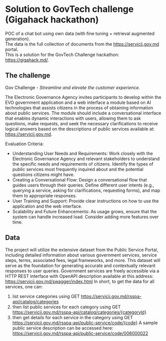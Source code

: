 # Solution to GovTech challenge (Gigahack hackathon)
POC of a chat bot using own data (with fine tuning + retrieval augmented generation).   
The data is the full collection of documents from the https://servicii.gov.md portal.  
This is a solution for the GovTech Challenge hackathon: https://gigahack.md/.

## The challenge
Gov Challenge - *Streamline and elevate the customer experience.*

The Electronic Governance Agency invites participants to develop within the EVO government application and a web 
interface a module based on AI technologies that assists citizens in the process of obtaining information about public 
services. The module should include a conversational interface that enables dynamic interactions with users, allowing 
them to ask questions, make requests, and seek the necessary clarifications to receive logical answers based on the 
descriptions of public services available at: https://servicii.gov.md.

Evaluation Criteria:
* Understanding User Needs and Requirements: Work closely with the Electronic Governance Agency and relevant stakeholders to understand the specific needs and requirements of citizens. Identify the types of public services most frequently inquired about and the potential questions citizens might have.
* Creating a Conversational Flow: Design a conversational flow that guides users through their queries. Define different user intents (e.g., querying a service, asking for clarifications, requesting forms), and map them to appropriate responses.
* User Training and Support: Provide clear instructions on how to use the application and the web interface.
* Scalability and Future Enhancements: As usage grows, ensure that the system can handle increased load. Consider adding more features over time.

## Data
The project will utilize the extensive dataset from the Public Service Portal, including detailed information about 
various government services, service steps, terms, associated fees, legal frameworks, and more. 
This dataset will serve as the foundation for generating accurate and contextually relevant responses to user queries.
Government services are freely accessible via a HTTP REST interface with OpenAPI description available at this address: 
https://servicii.gov.md/swagger/index.html
In short, to get the data for all services, one can:
1) list service categories using GET https://servicii.gov.md/rsspa-api/catalog/categories
2) then list public services for each category using GET
https://servicii.gov.md/rsspa-api/catalog/categories/{categoryld}
3) then get details for each service in the category using GET
https://servicii.gov.md/rsspa-api/public-service/code/{code}
A sample public service description can be accessed here:
https://servicii.gov.md/rsspa-api/public-service/code/006000022
